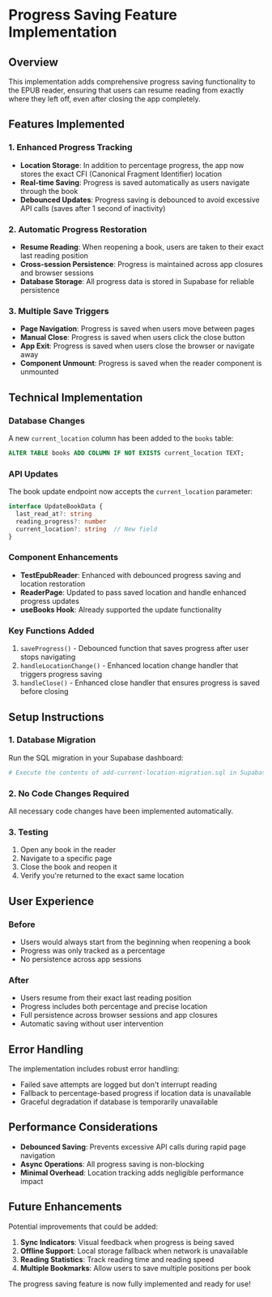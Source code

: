 # Progress Saving Feature Implementation

## Overview

This implementation adds comprehensive progress saving functionality to the EPUB reader, ensuring that users can resume reading from exactly where they left off, even after closing the app completely.

## Features Implemented

### 1. Enhanced Progress Tracking
- **Location Storage**: In addition to percentage progress, the app now stores the exact CFI (Canonical Fragment Identifier) location
- **Real-time Saving**: Progress is saved automatically as users navigate through the book
- **Debounced Updates**: Progress saving is debounced to avoid excessive API calls (saves after 1 second of inactivity)

### 2. Automatic Progress Restoration
- **Resume Reading**: When reopening a book, users are taken to their exact last reading position
- **Cross-session Persistence**: Progress is maintained across app closures and browser sessions
- **Database Storage**: All progress data is stored in Supabase for reliable persistence

### 3. Multiple Save Triggers
- **Page Navigation**: Progress is saved when users move between pages
- **Manual Close**: Progress is saved when users click the close button
- **App Exit**: Progress is saved when users close the browser or navigate away
- **Component Unmount**: Progress is saved when the reader component is unmounted

## Technical Implementation

### Database Changes
A new `current_location` column has been added to the `books` table:
```sql
ALTER TABLE books ADD COLUMN IF NOT EXISTS current_location TEXT;
```

### API Updates
The book update endpoint now accepts the `current_location` parameter:
```typescript
interface UpdateBookData {
  last_read_at?: string
  reading_progress?: number
  current_location?: string  // New field
}
```

### Component Enhancements
- **TestEpubReader**: Enhanced with debounced progress saving and location restoration
- **ReaderPage**: Updated to pass saved location and handle enhanced progress updates
- **useBooks Hook**: Already supported the update functionality

### Key Functions Added
1. `saveProgress()` - Debounced function that saves progress after user stops navigating
2. `handleLocationChange()` - Enhanced location change handler that triggers progress saving
3. `handleClose()` - Enhanced close handler that ensures progress is saved before closing

## Setup Instructions

### 1. Database Migration
Run the SQL migration in your Supabase dashboard:
```bash
# Execute the contents of add-current-location-migration.sql in Supabase SQL Editor
```

### 2. No Code Changes Required
All necessary code changes have been implemented automatically.

### 3. Testing
1. Open any book in the reader
2. Navigate to a specific page
3. Close the book and reopen it
4. Verify you're returned to the exact same location

## User Experience

### Before
- Users would always start from the beginning when reopening a book
- Progress was only tracked as a percentage
- No persistence across app sessions

### After
- Users resume from their exact last reading position
- Progress includes both percentage and precise location
- Full persistence across browser sessions and app closures
- Automatic saving without user intervention

## Error Handling

The implementation includes robust error handling:
- Failed save attempts are logged but don't interrupt reading
- Fallback to percentage-based progress if location data is unavailable
- Graceful degradation if database is temporarily unavailable

## Performance Considerations

- **Debounced Saving**: Prevents excessive API calls during rapid page navigation
- **Async Operations**: All progress saving is non-blocking
- **Minimal Overhead**: Location tracking adds negligible performance impact

## Future Enhancements

Potential improvements that could be added:
1. **Sync Indicators**: Visual feedback when progress is being saved
2. **Offline Support**: Local storage fallback when network is unavailable  
3. **Reading Statistics**: Track reading time and reading speed
4. **Multiple Bookmarks**: Allow users to save multiple positions per book

The progress saving feature is now fully implemented and ready for use!
